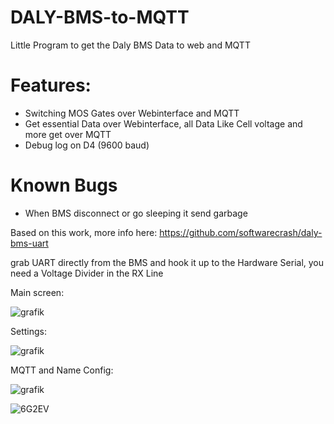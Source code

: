 # DALY-BMS-to-MQTT
Little Program to get the Daly BMS Data to web and MQTT

# Features:
- Switching MOS Gates over Webinterface and MQTT
- Get essential Data over Webinterface, all Data Like Cell voltage and more get over MQTT
- Debug log on D4 (9600 baud)


# Known Bugs
- When BMS disconnect or go sleeping it send garbage


Based on this work, more info here:
https://github.com/softwarecrash/daly-bms-uart


grab UART directly from the BMS and hook it up to the Hardware Serial, you need a Voltage Divider in the RX Line


Main screen:

![grafik](https://user-images.githubusercontent.com/44615614/161779589-2bddfc37-4038-45ef-9fc6-477097062b0d.png)


Settings:

![grafik](https://user-images.githubusercontent.com/44615614/161764632-6a4ec457-971b-418e-b520-6933797cdff0.png)

MQTT and Name Config:

![grafik](https://user-images.githubusercontent.com/44615614/161764827-db9a57db-34c8-4b62-857a-759bba5c46aa.png)

![6G2EV](https://user-images.githubusercontent.com/44615614/161775736-2012db1b-ac11-4c26-9064-7f32180e75b7.jpg)
